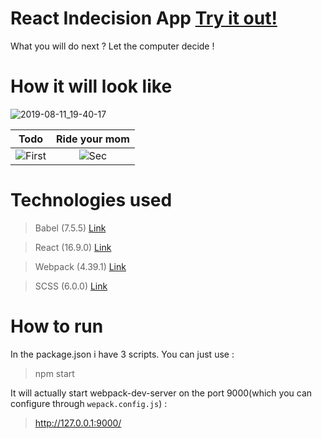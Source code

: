 # React Indecision App [Try it out!](https://goxr3plus.github.io/React_Indecision_App/)
What you will do next ? Let the computer decide !
    
# How it will look like      

![2019-08-11_19-40-17](https://user-images.githubusercontent.com/20374208/62836821-efad1400-bc6f-11e9-87fb-ae61ed43cb0c.gif)
  
          
| Todo | Ride your mom         
|:-:|:-:| 
| ![First](https://user-images.githubusercontent.com/20374208/62763578-9210a000-ba94-11e9-9371-0e2924782004.png) | ![Sec](https://user-images.githubusercontent.com/20374208/62763595-a2c11600-ba94-11e9-9f52-6af529615efc.png) |
  
          
# Technologies used          
 
> Babel        (7.5.5)     [Link](https://github.com/babel/babel)
 
> React        (16.9.0)    [Link](https://github.com/facebook/react)

> Webpack      (4.39.1)    [Link](https://github.com/webpack/webpack)
 
> SCSS  (6.0.0)     [Link](https://github.com/sass/sass) 
   
# How to run
In the package.json i have 3 scripts. You can just use :
> npm start

It will actually start webpack-dev-server on the port 9000(which you can configure through `wepack.config.js`) :

> http://127.0.0.1:9000/


